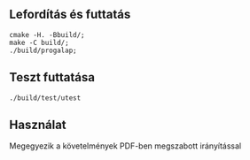 ## Lefordítás és futtatás
```
cmake -H. -Bbuild/;
make -C build/;
./build/progalap;
```
## Teszt futtatása
```
./build/test/utest
```

## Használat
Megegyezik a követelmények PDF-ben megszabott irányítással